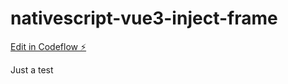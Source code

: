 # nativescript-vue3-inject-frame

[Edit in Codeflow ⚡️](https://stackblitz.com/~/github.com/LovelessCodes/nativescript-vue3-inject-frame)

Just a test